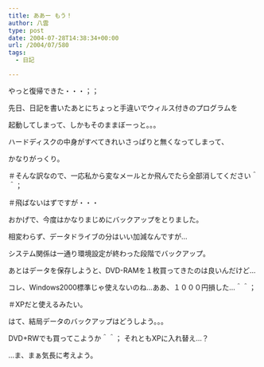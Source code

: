 ```yaml
---
title: ああー もう！
author: 八雲
type: post
date: 2004-07-28T14:38:34+00:00
url: /2004/07/580
tags:
  - 日記

---
```

やっと復帰できた・・・；；
  
先日、日記を書いたあとにちょっと手違いでウィルス付きのプログラムを
  
起動してしまって、しかもそのままぼーっと。。。

ハードディスクの中身がすべてきれいさっぱりと無くなってしまって、
  
かなりがっくり。
  
＃そんな訳なので、一応私から変なメールとか飛んでたら全部消してください＾＾；
  
＃飛ばないはずですが・・・
  
おかげで、今度はかなりまじめにバックアップをとりました。
  
相変わらず、データドライブの分はいい加減なんですが…
  
システム関係は一通り環境設定が終わった段階でバックアップ。
  
あとはデータを保存しようと、DVD-RAMを１枚買ってきたのは良いんだけど…
  
コレ、Windows2000標準じゃ使えないのね…ああ、１０００円損した…＾＾；
  
＃XPだと使えるみたい。
  
はて、結局データのバックアップはどうしよう。。。
  
DVD+RWでも買ってこようか＾＾； それともXPに入れ替え…？
  
…ま、まぁ気長に考えよう。

